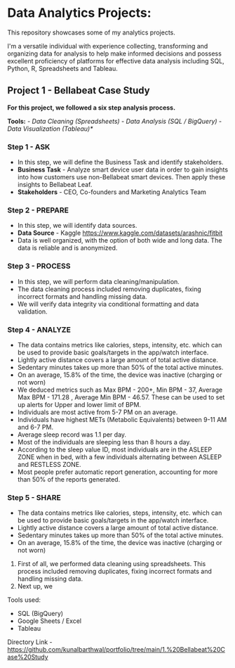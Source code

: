 # Data Analytics Projects:

This repository showcases some of my analytics projects.

I'm a versatile individual with experience collecting, transforming and organizing data for analysis to help make informed decisions and possess excellent proficiency of platforms for effective data analysis including SQL, Python, R, Spreadsheets and Tableau.



## Project 1 - Bellabeat Case Study

**For this project, we followed a six step analysis process.**

**Tools:**
_- Data Cleaning (Spreadsheets)_
_- Data Analysis (SQL / BigQuery)_
_- Data Visualization (Tableau)*_

### Step 1 - ASK 
* In this step, we will define the Business Task and identify stakeholders.
* **Business Task** - Analyze smart device user data in order to gain insights into how customers use non-Bellabeat smart devices. Then apply these insights to Bellabeat Leaf.
* **Stakeholders** - CEO, Co-founders and Marketing Analytics Team

### Step 2 - PREPARE
* In this step, we will identify data sources.
* **Data Source** - Kaggle <https://www.kaggle.com/datasets/arashnic/fitbit>
* Data is well organized, with the option of both wide and long data. The data is reliable and is anonymized.

### Step 3 - PROCESS
* In this step, we will perform data cleaning/manipulation.
* The data cleaning process included removing duplicates, fixing incorrect formats and handling missing data.
* We will verify data integrity via conditional formatting and data validation.

### Step 4 - ANALYZE
* The data contains metrics like calories, steps, intensity, etc. which can be used to provide basic goals/targets in the app/watch interface.
* Lightly active distance covers a large amount of total active distance.
* Sedentary minutes takes up more than 50%  of the total active minutes.
* On an average, 15.8% of the time, the device was inactive (charging or not worn)
* We deduced metrics such as Max BPM - 200+, Min BPM - 37, Average Max BPM - 171.28 , Average Min BPM - 46.57. These can be used to set up alerts for Upper and lower limit of BPM.
* Individuals are most active from 5-7 PM on an average.
* Individuals have highest METs (Metabolic Equivalents) between 9-11 AM and 6-7 PM.
* Average sleep record was 1.1 per day.
* Most of the individuals are sleeping less than 8 hours a day. 
* According to the sleep value ID, most individuals are in the ASLEEP ZONE when in bed, with a few individuals alternating between ASLEEP and RESTLESS ZONE.
* Most people prefer automatic report generation, accounting for more than 50% of the reports generated.

### Step 5 - SHARE
* The data contains metrics like calories, steps, intensity, etc. which can be used to provide basic goals/targets in the app/watch interface.
* Lightly active distance covers a large amount of total active distance.
* Sedentary minutes takes up more than 50%  of the total active minutes.
* On an average, 15.8% of the time, the device was inactive (charging or not worn)


1) First of all, we performed data cleaning using spreadsheets. This process included removing duplicates, fixing incorrect formats and handling missing data.
2) Next up, we 

Tools used:
* SQL (BigQuery)
* Google Sheets / Excel 
* Tableau

Directory Link - <https://github.com/kunalbarthwal/portfolio/tree/main/1.%20Bellabeat%20Case%20Study>
